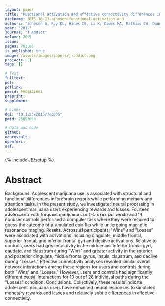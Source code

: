 ```yaml
---
layout: paper
title: "Functional activation and effective connectivity differences in adolescent marijuana users performing a simulated gambling task."
nickname: 2015-10-23-acheson-functional-activation-and
authors: "Acheson A, Ray KL, Hines CS, Li K, Dawes MA, Mathias CW, Dougherty DM, Laird AR"
year: "2015"
journal: "J Addict"
volume: 2015
issue: 
pages: 783106
is_published: true
image: /assets/images/papers/j-addict.png
projects: []
tags: []

# Text
fulltext:
pdf:
pdflink:
pmcid: PMC4321681
preprint:
supplement:

# Links
doi: "10.1155/2015/783106"
pmid: 25692068

# Data and code
github:
neurovault:
openfmri:
osf:
---
```

{% include JB/setup %}

# Abstract

Background. Adolescent marijuana use is associated with structural and functional differences in forebrain regions while performing memory and attention tasks. In the present study, we investigated neural processing in adolescent marijuana users experiencing rewards and losses. Fourteen adolescents with frequent marijuana use (>5 uses per week) and 14 nonuser controls performed a computer task where they were required to guess the outcome of a simulated coin flip while undergoing magnetic resonance imaging. Results. Across all participants, "Wins" and "Losses" were associated with activations including cingulate, middle frontal, superior frontal, and inferior frontal gyri and declive activations. Relative to controls, users had greater activity in the middle and inferior frontal gyri, caudate, and claustrum during "Wins" and greater activity in the anterior and posterior cingulate, middle frontal gyrus, insula, claustrum, and declive during "Losses." Effective connectivity analyses revealed similar overall network interactions among these regions for users and controls during both "Wins" and "Losses." However, users and controls had significantly different causal interactions for 10 out of 28 individual paths during the "Losses" condition. Conclusions. Collectively, these results indicate adolescent marijuana users have enhanced neural responses to simulated monetary rewards and losses and relatively subtle differences in effective connectivity.
